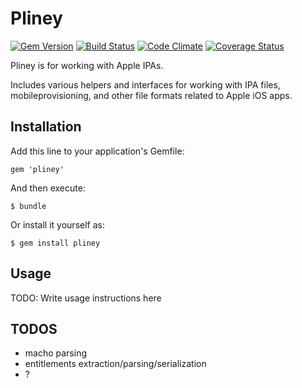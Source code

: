 # Pliney
[![Gem Version](https://badge.fury.io/rb/pliney.svg)](https://badge.fury.io/rb/pliney)
[![Build Status](https://secure.travis-ci.org/emonti/pliney.svg)](https://travis-ci.org/emonti/pliney)
[![Code Climate](https://codeclimate.com/github/emonti/pliney.svg)](https://codeclimate.com/github/emonti/pliney)
[![Coverage Status](https://coveralls.io/repos/emonti/pliney/badge.svg?branch=master)](https://coveralls.io/r/emonti/pliney?branch=master)

Pliney is for working with Apple IPAs.

Includes various helpers and interfaces for working with IPA files,
mobileprovisioning, and other file formats related to Apple iOS apps.


## Installation

Add this line to your application's Gemfile:

    gem 'pliney'

And then execute:

    $ bundle

Or install it yourself as:

    $ gem install pliney

## Usage

TODO: Write usage instructions here


## TODOS

- macho parsing
- entitlements extraction/parsing/serialization
- ?

